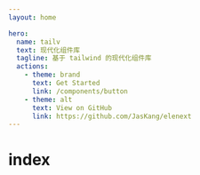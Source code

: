 ```yaml
---
layout: home

hero:
  name: tailv
  text: 现代化组件库
  tagline: 基于 tailwind 的现代化组件库
  actions:
    - theme: brand
      text: Get Started
      link: /components/button
    - theme: alt
      text: View on GitHub
      link: https://github.com/JasKang/elenext
---
```


# index

